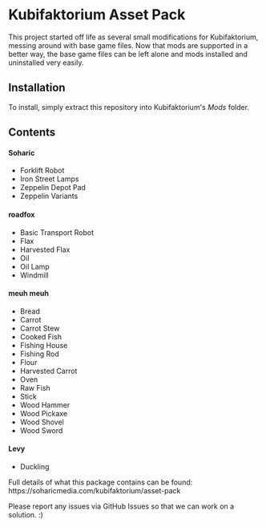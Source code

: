 # Kubifaktorium Asset Pack
<p>This project started off life as several small modifications for Kubifaktorium, messing around with base game files. Now that mods are supported in a better way, the base game files can be left alone and mods installed and uninstalled very easily.</p>
<h2><b>Installation</b></h2>
<p>To install, simply extract this repository into Kubifaktorium's <i>Mods</i> folder.</p>
<p><h2>Contents</b></h2>
<h4>Soharic</h4>
<p><ul>
<li>Forklift Robot</li>
<li>Iron Street Lamps</li>
<li>Zeppelin Depot Pad</li>
<li>Zeppelin Variants</li>
</ul></p>
<h4>roadfox</h4>
<p><ul>
<li>Basic Transport Robot</li>
<li>Flax</li>
<li>Harvested Flax</li>
<li>Oil</li>
<li>Oil Lamp</li>
<li>Windmill</li>
</ul></p>
<h4>meuh meuh</h4>
<p><ul>
<li>Bread</li>
<li>Carrot</li>
<li>Carrot Stew</li>
<li>Cooked Fish</li>
<li>Fishing House</li>
<li>Fishing Rod</li>
<li>Flour</li>
<li>Harvested Carrot</li>
<li>Oven</li>
<li>Raw Fish</li>
<li>Stick</li>
<li>Wood Hammer</li>
<li>Wood Pickaxe</li>
<li>Wood Shovel</li>
<li>Wood Sword</li>
</ul></p>
<h4>Levy</h4>
<p><ul>
<li>Duckling</li>
</ul></p>
<p>Full details of what this package contains can be found: https://soharicmedia.com/kubifaktorium/asset-pack</p>
<p>Please report any issues via GitHub Issues so that we can work on a solution. :)</p>
